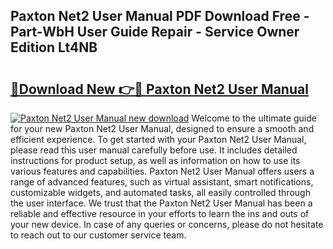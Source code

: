 ## Paxton Net2 User Manual PDF Download Free - Part-WbH User Guide Repair - Service Owner Edition Lt4NB

# <h2><a href="http://cf28660.oget.top/?id=Paxton+Net2+User+Manual">🔗Download New 👉🔴 Paxton Net2 User Manual</a></h2>

[![Paxton Net2 User Manual new download](https://i.imgur.com/5g1atiW.png)](http://cf28660.oget.top/?id=Paxton+Net2+User+Manual)
Welcome to the ultimate guide for your new Paxton Net2 User Manual, designed to ensure a smooth and efficient experience. To get started with your Paxton Net2 User Manual, please read this user manual carefully before use. It includes detailed instructions for product setup, as well as information on how to use its various features and capabilities. Paxton Net2 User Manual offers users a range of advanced features, such as virtual assistant, smart notifications, customizable widgets, and automated tasks, all easily controlled through the user interface. We trust that the Paxton Net2 User Manual has been a reliable and effective resource in your efforts to learn the ins and outs of your new device. In case of any queries or concerns, please do not hesitate to reach out to our customer service team.
